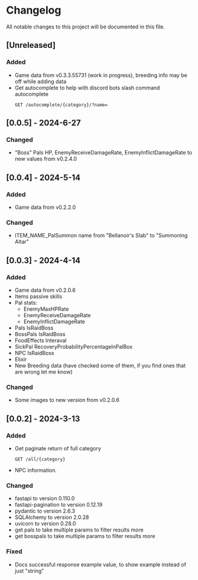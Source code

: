 # Changelog

All notable changes to this project will be documented in this file.

## [Unreleased]

### Added

- Game data from v0.3.3.55731 (work in progress), breeding info may be off while adding data
- Get autocomplete to help with discord bots slash command autocomplete
    ```http
    GET /autocomplete/{category}/?name=
    ```

## [0.0.5] - 2024-6-27

### Changed

- "Boss" Pals HP, EnemyReceiveDamageRate, EnemyInflictDamageRate to new values from v0.2.4.0

## [0.0.4] - 2024-5-14

### Added

- Game data from v0.2.2.0

### Changed

- ITEM_NAME_PalSummon name from "Bellanoir's Slab" to "Summoning Altar"

## [0.0.3] - 2024-4-14

### Added

- Game data from v0.2.0.6
- Items passive skills
- Pal stats:
    - EnemyMaxHPRate
    - EnemyReceiveDamageRate
    - EnemyInflictDamageRate
- Pals IsRaidBoss
- BossPals IsRaidBoss
- FoodEffects Interaval
- SickPal RecoveryProbabilityPercentageInPalBox
- NPC IsRaidBoss
- Elixir
- New Breeding data (have checked some of them, if you find ones that are wrong let me know)

### Changed

- Some images to new version from v0.2.0.6

## [0.0.2] - 2024-3-13

### Added

- Get paginate return of full category
    ```http
    GET /all/{category}
    ```
- NPC information.

### Changed

- fastapi to version 0.110.0
- fastapi-pagination to version 0.12.19
- pydantic to version 2.6.3
- SQLAlchemy to version 2.0.28
- uvicorn to version 0.28.0
- get pals to take multiple params to filter results more
- get bosspals to take multiple params to filter results more

### Fixed

- Docs successful response example value, to show example instead of just "string"
